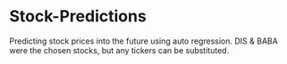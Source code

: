 # Stock-Predictions
Predicting stock prices into the future using auto regression. DIS & BABA were the chosen stocks, but any tickers can be substituted. 
